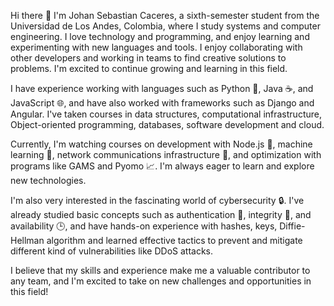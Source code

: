 Hi there 👋
I'm Johan Sebastian Caceres, a sixth-semester student from the Universidad de Los Andes, Colombia, where I study systems and computer engineering. I love technology and programming, and enjoy learning and experimenting with new languages and tools. I enjoy collaborating with other developers and working in teams to find creative solutions to problems. I'm excited to continue growing and learning in this field.

I have experience working with languages such as Python 🐍, Java ☕, and JavaScript 🌐, and have also worked with frameworks such as Django and Angular. I've taken courses in data structures, computational infrastructure, Object-oriented programming, databases, software development and cloud.

Currently, I'm watching courses on development with Node.js 🚀, machine learning 🤖, network communications infrastructure 📡, and optimization with programs like GAMS and Pyomo 📈. I'm always eager to learn and explore new technologies.

I'm also very interested in the fascinating world of cybersecurity 🔒. I've already studied basic concepts such as authentication 🔑, integrity 🔐, and availability 🕒, and have hands-on experience with hashes, keys, Diffie-Hellman algorithm and learned effective tactics to prevent and mitigate different kind of vulnerabilities like DDoS attacks.

I believe that my skills and experience make me a valuable contributor to any team, and I'm excited to take on new challenges and opportunities in this field!


